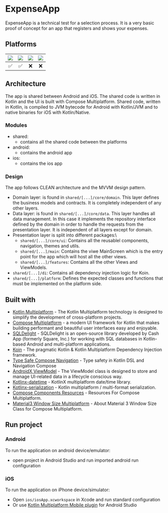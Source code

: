# ExpenseApp
ExpenseApp is a technical test for a selection process. It is a very basic proof of concept for an app that registers and shows your expenses.

## Platforms
| ![](https://img.shields.io/badge/Android-black.svg?style=for-the-badge&logo=android) | ![](https://img.shields.io/badge/iOS-black.svg?style=for-the-badge&logo=apple) | ![](https://img.shields.io/badge/Desktop-black.svg?style=for-the-badge&logo=windows) | ![](https://img.shields.io/badge/Web-black.svg?style=for-the-badge&logo=google-chrome) |
|:------------------------------------------------------------------------------------:|:------------------------------------------------------------------------------:|:------------------------------------------------------------------------------------:|:--------------------------------------------------------------------------------------:|
|                                          ✅                                           |                                       ✅                                        |                                          ❌                                           |                                           ❌                                            |

## Architecture
The app is shared between Android and iOS. The shared code is written in Kotlin and the UI is built with Compose Multiplatform. Shared code, written in Kotlin, is compiled to JVM bytecode for Android with Kotlin/JVM and to native binaries for iOS with Kotlin/Native. 

### Modules
- shared:
  - contains all the shared code between the platforms
- android:
  - contains the android app
- ios:
  - contains the ios app

### Design
The app follows CLEAN architecture and the MVVM design pattern. 

- Domain layer: is found in `shared/[...]/core/domain`. This layer defines the business models and contracts. It is completely independent of any other layers.
- Data layer: is found in `shared/[...]/core/data`. This layer handles all data management. In this case it implements the repository interface defined by the domain in order to handle the requests from the presentation layer. It is independent of all layers except for domain.
- Presentation layer is split into different packages:\
  - `shared/[...]/core/ui`: Contains all the reusablel components, navigation, themes and utils.
  - `shared/[...]/main`: Contains the viwe MainScreen which is the entry point for the app which will host all the other views.
  - `shared/[...]/features`: Contains all the other Views and ViewModels.
- `shared/[...]/di`: Contains all dependency injection logic for Koin.
- `shared/[...]/platform`: Defines the expected classes and functions that must be implemented on the platform side. 

## Built with
- [Kotlin Multiplatform](https://kotlinlang.org/docs/multiplatform.html) - The Kotlin Multiplatform technology is designed to simplify the development of cross-platform projects.
- [Compose Multiplatform](https://www.jetbrains.com/lp/compose-multiplatform/) -  a modern UI framework for Kotlin that makes building performant and beautiful user interfaces easy and enjoyable.
- [SQLDelight](https://github.com/cashapp/sqldelight) - SQLDelight is an open-source library developed by Cash App (formerly Square, Inc.) for working with SQL databases in Kotlin-based Android and multi-platform applications.
- [Koin](https://insert-koin.io/) - The pragmatic Kotlin & Kotlin Multiplatform Dependency Injection framework.
- [Type Safe Compose Navigation](https://www.jetbrains.com/help/kotlin-multiplatform-dev/compose-navigation-routing.html) - Type safety in Kotlin DSL and Navigation Compose
- [AndroidX ViewModel](https://www.jetbrains.com/help/kotlin-multiplatform-dev/compose-viewmodel.html) - The ViewModel class is designed to store and manage UI-related data in a lifecycle conscious way.
- [Kotlinx-datetime](https://github.com/Kotlin/kotlinx-datetime) - KotlinX multiplatform date/time library.
- [Kotlinx-serialization](https://github.com/Kotlin/kotlinx.serialization) - Kotlin multiplatform / multi-format serialization.
- [Compose Components Resources](https://mvnrepository.com/artifact/org.jetbrains.compose.components/components-resources) - Resources For Compose Multiplatform.
- [Material3 Window Size Multiplatform](https://github.com/chrisbanes/material3-windowsizeclass-multiplatform) - About Material 3 Window Size Class for Compose Multiplatform.

## Run project
### Android
To run the application on android device/emulator:
- open project in Android Studio and run imported android run configuration

### iOS
To run the application on iPhone device/simulator:
- Open `ios/iosApp.xcworkspace` in Xcode and run standard configuration
- Or use [Kotlin Multiplatform Mobile plugin](https://plugins.jetbrains.com/plugin/14936-kotlin-multiplatform-mobile) for Android Studio